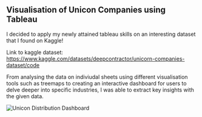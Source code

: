 ## Visualisation of Unicon Companies using Tableau

I decided to apply my newly attained tableau skills on an interesting dataset that I found on Kaggle! 

Link to kaggle dataset: https://www.kaggle.com/datasets/deepcontractor/unicorn-companies-dataset/code

From analysing the data on indiviudal sheets using different visualisation tools such as treemaps to creating an interactive dashboard for users to delve deeper into specific industries, I was able to extract key insights with the given data.

![Unicon Distribution Dashboard](https://user-images.githubusercontent.com/66177132/162279070-33041a12-f584-4b97-bd33-2b3ed6a4b0f0.png)

